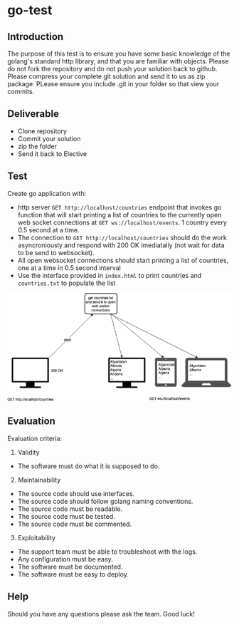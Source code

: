# go-test

## Introduction

The purpose of this test is to ensure you have some basic knowledge of the golang's standard http library, and that you are familiar with objects. Please do not fork the repository and do not push your solution back to github. Please compress your complete git solution and send it to us as zip package. PLease ensure you include .git in your folder so that view your commits.

## Deliverable
* Clone repository
* Commit your solution
* zip the folder
* Send it back to Elective

## Test
Create go application with:
* http server `GET http://localhost/countries` endpoint that invokes go function that will start printing a list of countries to the currently open web socket connections at `GET ws://localhost/events`. 1 country every 0.5 second at a time.
* The connection to `GET http://localhost/countries` should do the work asyncroniously and respond with 200 OK imediatally (not wait for data to be send to websocket).
* All open websocket connections should start printing a list of countries, one at a time in 0.5 second interval
* Use the interface provided in `index.html` to print countries and `countries.txt` to populate the list

![alt text](https://github.com/electivegroup/go-test/blob/master/go-test.png "Solution diagram")

## Evaluation
Evaluation criteria:

1. Validity
* The software must do what it is supposed to do.

2. Maintainability
* The source code should use interfaces.
* The source code should follow golang naming conventions.
* The source code must be readable.
* The source code must be tested.
* The source code must be commented.

3. Exploitability
* The support team must be able to troubleshoot with the logs.
* Any configuration must be easy.
* The software must be documented.
* The software must be easy to deploy.

## Help
Should you have any questions please ask the team. Good luck!
